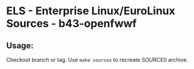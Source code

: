 # ELS - Enterprise Linux/EuroLinux Sources - b43-openfwwf
 
## Usage:
  Checkout branch or tag. Use `make sources` to recreate  SOURCE0 archive.
